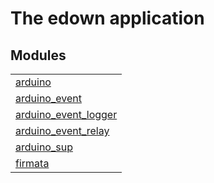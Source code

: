 

# The edown application #


## Modules ##


<table width="100%" border="0" summary="list of modules">
<tr><td><a href="http://github.com/hiroeorz17/marionet-device/blob/master/doc/arduino.md" class="module">arduino</a></td></tr>
<tr><td><a href="http://github.com/hiroeorz17/marionet-device/blob/master/doc/arduino_event.md" class="module">arduino_event</a></td></tr>
<tr><td><a href="http://github.com/hiroeorz17/marionet-device/blob/master/doc/arduino_event_logger.md" class="module">arduino_event_logger</a></td></tr>
<tr><td><a href="http://github.com/hiroeorz17/marionet-device/blob/master/doc/arduino_event_relay.md" class="module">arduino_event_relay</a></td></tr>
<tr><td><a href="http://github.com/hiroeorz17/marionet-device/blob/master/doc/arduino_sup.md" class="module">arduino_sup</a></td></tr>
<tr><td><a href="http://github.com/hiroeorz17/marionet-device/blob/master/doc/firmata.md" class="module">firmata</a></td></tr></table>

